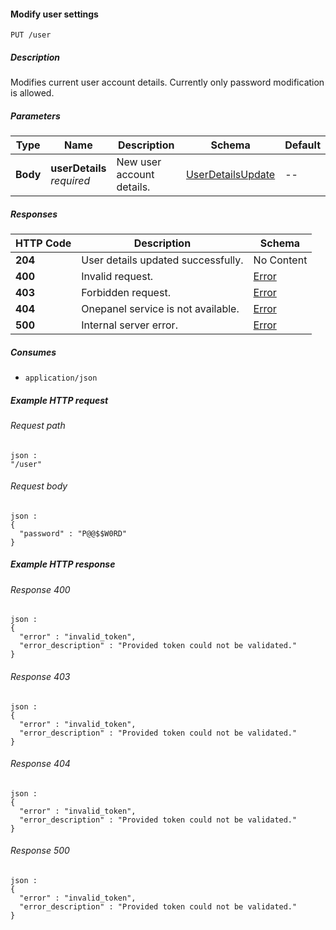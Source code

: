
<a name="modify_user"></a>
#### Modify user settings
```
PUT /user
```


##### Description
Modifies current user account details. Currently only password modification is allowed.


##### Parameters

|Type|Name|Description|Schema|Default|
|---|---|---|---|---|
|**Body**|**userDetails**  <br>*required*|New user account details.|[UserDetailsUpdate](../definitions/UserDetailsUpdate.md#userdetailsupdate)|--|


##### Responses

|HTTP Code|Description|Schema|
|---|---|---|
|**204**|User details updated successfully.|No Content|
|**400**|Invalid request.|[Error](../definitions/Error.md#error)|
|**403**|Forbidden request.|[Error](../definitions/Error.md#error)|
|**404**|Onepanel service is not available.|[Error](../definitions/Error.md#error)|
|**500**|Internal server error.|[Error](../definitions/Error.md#error)|


##### Consumes

* `application/json`


##### Example HTTP request

###### Request path
```
json :
"/user"
```


###### Request body
```
json :
{
  "password" : "P@@$$W0RD"
}
```


##### Example HTTP response

###### Response 400
```
json :
{
  "error" : "invalid_token",
  "error_description" : "Provided token could not be validated."
}
```


###### Response 403
```
json :
{
  "error" : "invalid_token",
  "error_description" : "Provided token could not be validated."
}
```


###### Response 404
```
json :
{
  "error" : "invalid_token",
  "error_description" : "Provided token could not be validated."
}
```


###### Response 500
```
json :
{
  "error" : "invalid_token",
  "error_description" : "Provided token could not be validated."
}
```



